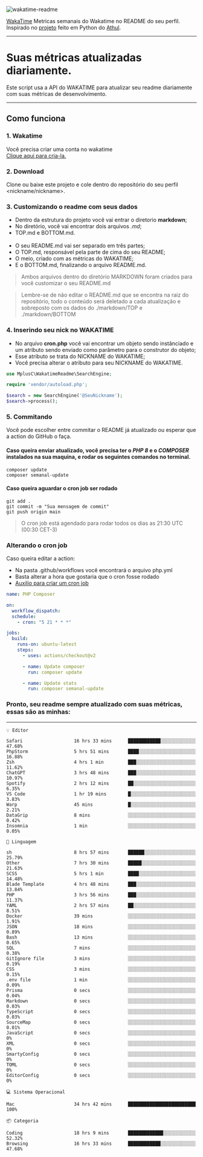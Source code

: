 ![wakatime-readme](https://socialify.git.ci/bymatheus/wakatime-readme/image?description=1&descriptionEditable=M%C3%A9tricas%20semanais%20do%20Wakatime%20no%20seu%20README%20de%20perfil.&font=KoHo&forks=1&language=1&owner=1&pattern=Signal&stargazers=1&theme=Dark)

[WakaTime](https://wakatime.com) Metricas semanais do Wakatime no README do seu perfil. <br>
Inspirado no [projeto](https://github.com/athul/waka-readme) feito em Python do [Athul](https://github.com/athul).
___

# Suas métricas atualizadas diariamente.
Este script usa a API do WAKATIME para atualizar seu readme diariamente com suas métricas de desenvolvimento.

___

## Como funciona

### 1. Wakatime
Você precisa criar uma conta no wakatime <br>
[Clique aqui para cria-la.](https://wakatime.com) 

### 2. Download
Clone ou baixe este projeto e cole dentro do repositório do seu perfil <nickname/nickname>.

### 3. Customizando o readme com seus dados
- Dentro da estrutura do projeto você vai entrar o diretorio **markdown**;  
- No diretório, você vai encontrar dois arquivos *.md*;
- TOP.md e BOTTOM.md.
<br><br>
- O seu README.md vai ser separado em três partes; 
- O TOP.md, responsável pela parte de cima do seu README;
- O meio, criado com as métricas do WAKATIME;
- E o BOTTOM.md, finalizando o arquivo README.md.<br>

> Ambos arquivos dentro do diretório MARKDOWN foram criados para você customizar o seu README.md

> Lembre-se de não editar o README.md que se encontra na raiz do repositório, todo o conteúdo será deletado a cada atualização e sobreposto com os dados do ./markdown/TOP e ./markdown/BOTTOM

### 4. Inserindo seu nick no WAKATIME
- No arquivo **cron.php** você vai encontrar um objeto sendo instânciado e um atributo sendo enviado como parâmetro para o construtor do objeto;
- Esse atributo se trata do NICKNAME do WAKATIME;
- Você precisa alterar o atributo para seu NICKNAME do WAKATIME.

```php
use MplusC\WakatimeReadme\SearchEngine;

require 'vendor/autoload.php';

$search = new SearchEngine('@SeuNickname');
$search->process();
```

### 5. Commitando
Você pode escolher entre commitar o README já atualizado ou esperar que a action do GitHub o faça. <br>

#### Caso queira enviar atualizado, você precisa ter o *PHP 8* e o *COMPOSER* instalados na sua maquina, e rodar os seguintes comandos no terminal.
```composer
composer update
composer semanal-update 
```

#### Caso queira aguardar o cron job ser rodado 
```git 
git add .
git commit -m "Sua mensagem de commit"
git push origin main
```

>O cron job está agendado para rodar todos os dias as 21:30 UTC (00:30 CET-3) 

### Alterando o cron job
Caso queira editar a action:

- Na pasta .github/workflows você encontrará o arquivo php.yml
- Basta alterar a hora que gostaria que o cron fosse rodado
- [Auxilio para criar um cron job](https://crontab.guru)

```yml
name: PHP Composer

on:
  workflow_dispatch:
  schedule:
    - cron: "5 21 * * *"

jobs:
  build:
    runs-on: ubuntu-latest
    steps:
      - uses: actions/checkout@v2

      - name: Update composer
        run: composer update

      - name: Update stats
        run: composer semanal-update
```

### Pronto, seu readme sempre atualizado com suas métricas, essas são as minhas:

___
```text
💡 Editor

Safari                   16 hrs 33 mins      ████████████░░░░░░░░░░░░░     47.68%
PhpStorm                 5 hrs 51 mins       ████░░░░░░░░░░░░░░░░░░░░░     16.88%
Zsh                      4 hrs 1 min         ███░░░░░░░░░░░░░░░░░░░░░░     11.62%
ChatGPT                  3 hrs 48 mins       ███░░░░░░░░░░░░░░░░░░░░░░     10.97%
Spotify                  2 hrs 12 mins       ██░░░░░░░░░░░░░░░░░░░░░░░      6.35%
VS Code                  1 hr 19 mins        █░░░░░░░░░░░░░░░░░░░░░░░░      3.83%
Warp                     45 mins             █░░░░░░░░░░░░░░░░░░░░░░░░      2.21%
DataGrip                 8 mins              ░░░░░░░░░░░░░░░░░░░░░░░░░      0.42%
Insomnia                 1 min               ░░░░░░░░░░░░░░░░░░░░░░░░░      0.05%
```
```text
💬 Linguagem

sh                       8 hrs 57 mins       ██████░░░░░░░░░░░░░░░░░░░     25.79%
Other                    7 hrs 30 mins       █████░░░░░░░░░░░░░░░░░░░░     21.63%
SCSS                     5 hrs 1 min         ████░░░░░░░░░░░░░░░░░░░░░     14.48%
Blade Template           4 hrs 48 mins       ███░░░░░░░░░░░░░░░░░░░░░░     13.84%
PHP                      3 hrs 56 mins       ███░░░░░░░░░░░░░░░░░░░░░░     11.37%
YAML                     2 hrs 57 mins       ██░░░░░░░░░░░░░░░░░░░░░░░      8.51%
Docker                   39 mins             ░░░░░░░░░░░░░░░░░░░░░░░░░      1.91%
JSON                     18 mins             ░░░░░░░░░░░░░░░░░░░░░░░░░      0.89%
Bash                     13 mins             ░░░░░░░░░░░░░░░░░░░░░░░░░      0.65%
SQL                      7 mins              ░░░░░░░░░░░░░░░░░░░░░░░░░      0.38%
GitIgnore file           3 mins              ░░░░░░░░░░░░░░░░░░░░░░░░░      0.19%
CSS                      3 mins              ░░░░░░░░░░░░░░░░░░░░░░░░░      0.15%
.env file                1 min               ░░░░░░░░░░░░░░░░░░░░░░░░░      0.09%
Prisma                   0 secs              ░░░░░░░░░░░░░░░░░░░░░░░░░      0.04%
Markdown                 0 secs              ░░░░░░░░░░░░░░░░░░░░░░░░░      0.03%
TypeScript               0 secs              ░░░░░░░░░░░░░░░░░░░░░░░░░      0.03%
SourceMap                0 secs              ░░░░░░░░░░░░░░░░░░░░░░░░░      0.01%
JavaScript               0 secs              ░░░░░░░░░░░░░░░░░░░░░░░░░         0%
XML                      0 secs              ░░░░░░░░░░░░░░░░░░░░░░░░░         0%
SmartyConfig             0 secs              ░░░░░░░░░░░░░░░░░░░░░░░░░         0%
TOML                     0 secs              ░░░░░░░░░░░░░░░░░░░░░░░░░         0%
EditorConfig             0 secs              ░░░░░░░░░░░░░░░░░░░░░░░░░         0%
```
```text
💻 Sistema Operacional

Mac                      34 hrs 42 mins      █████████████████████████       100%
```
```text
📦 Categoria

Coding                   18 hrs 9 mins       █████████████░░░░░░░░░░░░     52.32%
Browsing                 16 hrs 33 mins      ████████████░░░░░░░░░░░░░     47.68%
```
